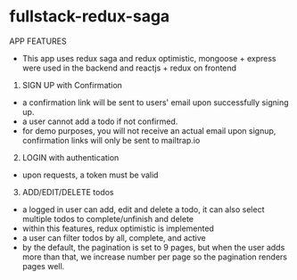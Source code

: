 # fullstack-redux-saga
 APP FEATURES
 - This app uses redux saga and redux optimistic, mongoose + express were used in the backend and reactjs + redux on frontend
1. SIGN UP with Confirmation 
  - a confirmation link will be sent to users' email upon successfully signing up.
  - a user cannot add a todo if not confirmed.
  - for demo purposes, you will not receive an actual email upon signup, confirmation links will only be sent to mailtrap.io
  
2. LOGIN with authentication
 - upon requests, a token must be valid
 
3. ADD/EDIT/DELETE todos
  - a logged in user can add, edit and delete a todo, it can also select multiple todos to complete/unfinish and delete
  - within this features, redux optimistic is implemented
  - a user can filter todos by all, complete, and active
  - by the default, the pagination is set to 9 pages, but when the user adds more than that,
    we increase number per page so the pagination renders pages well.
